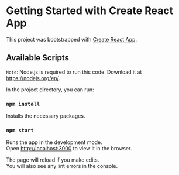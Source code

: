 # Getting Started with Create React App

This project was bootstrapped with [Create React App](https://github.com/facebook/create-react-app).

## Available Scripts

`Note`: Node.js is required to run this code. Download it at https://nodejs.org/en/.

In the project directory, you can run:

### `npm install`

Installs the necessary packages.

### `npm start`

Runs the app in the development mode.\
Open [http://localhost:3000](http://localhost:3000) to view it in the browser.

The page will reload if you make edits.\
You will also see any lint errors in the console.
